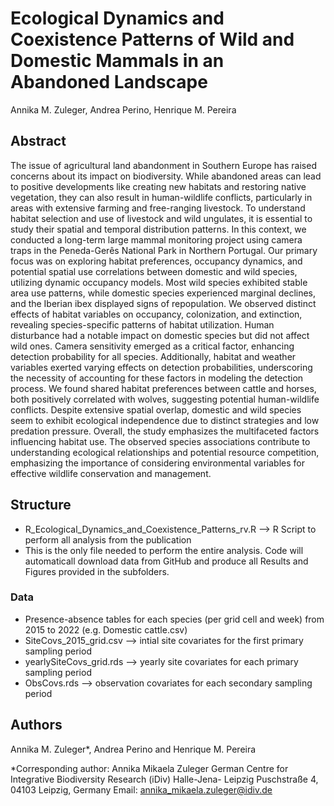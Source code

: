 # Ecological Dynamics and Coexistence Patterns of Wild and Domestic Mammals in an Abandoned Landscape

Annika M. Zuleger, Andrea Perino, Henrique M. Pereira

## Abstract

The issue of agricultural land abandonment in Southern Europe has raised concerns about its impact on biodiversity. While abandoned areas can lead to positive developments like creating new habitats and restoring native vegetation, they can also result in human-wildlife conflicts, particularly in areas with extensive farming and free-ranging livestock. To understand habitat selection and use of livestock and wild ungulates, it is essential to study their spatial and temporal distribution patterns. In this context, we conducted a long-term large mammal monitoring project using camera traps in the Peneda-Gerês National Park in Northern Portugal. Our primary focus was on exploring habitat preferences, occupancy dynamics, and potential spatial use correlations between domestic and wild species, utilizing dynamic occupancy models. Most wild species exhibited stable area use patterns, while domestic species experienced marginal declines, and the Iberian ibex displayed signs of repopulation. We observed distinct effects of habitat variables on occupancy, colonization, and extinction, revealing species-specific patterns of habitat utilization. Human disturbance had a notable impact on domestic species but did not affect wild ones. Camera sensitivity emerged as a critical factor, enhancing detection probability for all species. Additionally, habitat and weather variables exerted varying effects on detection probabilities, underscoring the necessity of accounting for these factors in modeling the detection process. We found shared habitat preferences between cattle and horses, both positively correlated with wolves, suggesting potential human-wildlife conflicts. Despite extensive spatial overlap, domestic and wild species seem to exhibit ecological independence due to distinct strategies and low predation pressure. Overall, the study emphasizes the multifaceted factors influencing habitat use. The observed species associations contribute to understanding ecological relationships and potential resource competition, emphasizing the importance of considering environmental variables for effective wildlife conservation and management.

## Structure
* R_Ecological_Dynamics_and_Coexistence_Patterns_rv.R --> R Script to perform all analysis from the publication
* This is the only file needed to perform the entire analysis. Code will automaticall download data from GitHub and produce all Results and Figures provided in the subfolders.
  

### Data

* Presence-absence tables for each species (per grid cell and week) from 2015 to 2022 (e.g. Domestic cattle.csv)
* SiteCovs_2015_grid.csv --> intial site covariates for the first primary sampling period
* yearlySiteCovs_grid.rds --> yearly site covariates for each primary sampling period
* ObsCovs.rds --> observation covariates for each secondary sampling period


## Authors

Annika M. Zuleger*, Andrea Perino and Henrique M. Pereira

*Corresponding author:
Annika Mikaela Zuleger
German Centre for Integrative Biodiversity Research (iDiv) Halle-Jena- Leipzig
Puschstraße 4, 04103 Leipzig, Germany
Email: annika_mikaela.zuleger@idiv.de
